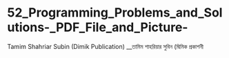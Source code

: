 # 52_Programming_Problems_and_Solutions-_PDF_File_and_Picture-
Tamim Shahriar Subin (Dimik Publication) __তামিম শাহরিয়ার সুবিন (দ্বিমিক প্রকাশনী 
